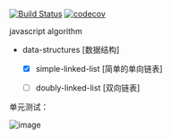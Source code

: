 [![Build Status](https://travis-ci.com/senola/algorithm.svg?branch=dev)](https://travis-ci.com/senola/algorithm)
[![codecov](https://codecov.io/gh/senola/algorithm/branch/dev/graph/badge.svg)](https://codecov.io/gh/senola/algorithm)



javascript algorithm 

- data-structures [数据结构]
  - [x] simple-linked-list [简单的单向链表]
  - [ ] doubly-linked-list [双向链表]


单元测试：

![image](https://user-images.githubusercontent.com/6022948/49872698-d770c500-fe54-11e8-900e-45875328f199.png)

